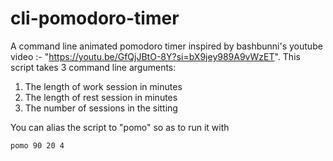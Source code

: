 # cli-pomodoro-timer
A command line animated pomodoro timer inspired by bashbunni's youtube video :- "https://youtu.be/GfQjJBtO-8Y?si=bX9jey989A9vWzET".
This script takes 3 command line arguments:
1. The length of work session in minutes
2. The length of rest session in minutes
3. The number of sessions in the sitting

You can alias the script to "pomo" so as to run it with
```bash
pomo 90 20 4
```
